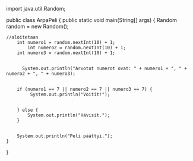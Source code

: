 import java.util.Random;

public class ArpaPeli {
    public static void main(String[] args) {
        Random random = new Random();

    //aloitetaan
        int numero1 = random.nextInt(10) + 1;
            int numero2 = random.nextInt(10) + 1;
        int numero3 = random.nextInt(10) + 1;

    
          System.out.println("Arvotut numerot ovat: " + numero1 + ", " + numero2 + ", " + numero3);

        
        if (numero1 == 7 || numero2 == 7 || numero3 == 7) {
             System.out.println("Voitit!");

             
        } else {
            System.out.println("Hävisit.");
        }

        
        System.out.println("Peli päättyi.");
    }
}
